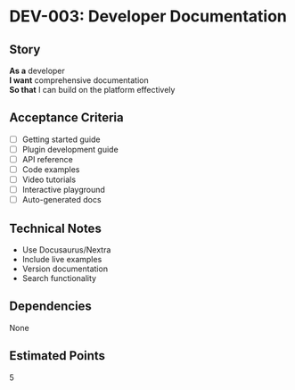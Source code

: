 # DEV-003: Developer Documentation

## Story
**As a** developer  
**I want** comprehensive documentation  
**So that** I can build on the platform effectively

## Acceptance Criteria
- [ ] Getting started guide
- [ ] Plugin development guide
- [ ] API reference
- [ ] Code examples
- [ ] Video tutorials
- [ ] Interactive playground
- [ ] Auto-generated docs

## Technical Notes
- Use Docusaurus/Nextra
- Include live examples
- Version documentation
- Search functionality

## Dependencies
None

## Estimated Points
5